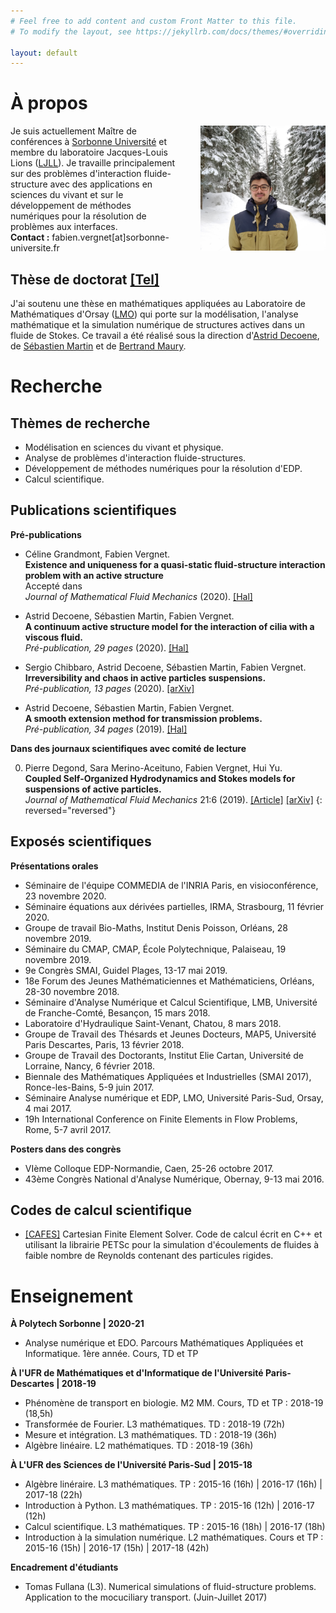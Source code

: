 ```yaml
---
# Feel free to add content and custom Front Matter to this file.
# To modify the layout, see https://jekyllrb.com/docs/themes/#overriding-theme-defaults

layout: default
---
```


# À propos

<div style="width: 100%; display: table;">
    <div style="display: table-row;">
        <div style="display: table-cell; vertical-align: middle;"> 
          Je suis actuellement Maître de conférences à <a href="https://www.sorbonne-universite.fr/">Sorbonne Université</a> et membre du laboratoire Jacques-Louis Lions (<a href="https://www.ljll.math.upmc.fr/">LJLL</a>). Je travaille principalement sur des problèmes d'interaction fluide-structure avec des applications en sciences du vivant et sur le développement de méthodes numériques pour la résolution de problèmes aux interfaces.
          <br>
          <b>Contact :</b>
          fabien.vergnet[at]sorbonne-universite.fr
        </div>
        <div style="width: 200px; display: table-cell; padding-left: 30px; min-width: 150px;"> <img src="assets/fabien.jpg"> </div>
    </div>
</div>

## Thèse de doctorat [[Tel]](https://tel.archives-ouvertes.fr/tel-02194265v1)
J'ai soutenu une thèse en mathématiques appliquées au Laboratoire de Mathématiques d'Orsay ([LMO](https://www.math.u-psud.fr)) qui porte sur la modélisation, l'analyse mathématique et la simulation numérique de structures actives dans un fluide de Stokes. Ce travail a été réalisé sous la direction d'[Astrid Decoene](http://www.math.u-psud.fr/~decoene/), de [Sébastien Martin](http://w3.mi.parisdescartes.fr/~smarti02/) et de [Bertrand Maury](http://www.math.u-psud.fr/~maury/).


# Recherche

## Thèmes de recherche

- Modélisation en sciences du vivant et physique.
- Analyse de problèmes d'interaction fluide-structures.
- Développement de méthodes numériques pour la résolution d'EDP.
- Calcul scientifique.

## Publications scientifiques

**Pré-publications**

* Céline Grandmont, Fabien Vergnet.  
**Existence and uniqueness for a quasi-static fluid-structure interaction problem with an active structure**  
Accepté dans  
*Journal of Mathematical Fluid Mechanics* (2020). [[Hal]](https://hal.archives-ouvertes.fr/hal-02493384v1) 

* Astrid Decoene, Sébastien Martin, Fabien Vergnet.  
**A continuum active structure model for the interaction of cilia with a viscous fluid.**  
*Pré-publication, 29 pages* (2020). [[Hal]](https://hal.archives-ouvertes.fr/hal-02493513v1)

* Sergio Chibbaro, Astrid Decoene, Sébastien Martin, Fabien Vergnet.  
**Irreversibility and chaos in active particles suspensions.**  
*Pré-publication, 13 pages* (2020). [[arXiv]](https://arxiv.org/abs/2005.10613)

* Astrid Decoene, Sébastien Martin, Fabien Vergnet.  
**A smooth extension method for transmission problems.**  
*Pré-publication, 34 pages* (2019). [[Hal]](https://hal.archives-ouvertes.fr/hal-02146271v2)


**Dans des journaux scientifiques avec comité de lecture**
 
0. Pierre Degond, Sara Merino-Aceituno, Fabien Vergnet, Hui Yu.  
**Coupled Self-Organized Hydrodynamics and Stokes models for suspensions of active particles.**  
*Journal of Mathematical Fluid Mechanics* 21:6 (2019). [[Article]](https://rdcu.be/bjyha) [[arXiv]](https://arxiv.org/pdf/1706.05666.pdf)
{: reversed="reversed"}

## Exposés scientifiques

**Présentations orales**

- Séminaire de l'équipe COMMEDIA de l'INRIA Paris, en visioconférence, 23 novembre 2020.
- Séminaire équations aux dérivées partielles, IRMA, Strasbourg, 11 février 2020.
- Groupe de travail Bio-Maths, Institut Denis Poisson, Orléans, 28 novembre 2019.
- Séminaire du CMAP, CMAP, École Polytechnique, Palaiseau, 19 novembre 2019.
- 9e Congrès SMAI, Guidel Plages, 13-17 mai 2019.
- 18e Forum des Jeunes Mathématiciennes et Mathématiciens, Orléans, 28-30 novembre 2018.
- Séminaire d'Analyse Numérique et Calcul Scientifique, LMB, Université de Franche-Comté, Besançon, 15 mars 2018.
- Laboratoire d'Hydraulique Saint-Venant, Chatou, 8 mars 2018.
- Groupe de Travail des Thésards et Jeunes Docteurs, MAP5, Université Paris Descartes, Paris, 13 février 2018.
- Groupe de Travail des Doctorants, Institut Elie Cartan, Université de Lorraine, Nancy, 6 février 2018.
- Biennale des Mathématiques Appliquées et Industrielles (SMAI 2017), Ronce-les-Bains, 5-9 juin 2017.
- Séminaire Analyse numérique et EDP, LMO, Université Paris-Sud, Orsay, 4 mai 2017.
- 19h International Conference on Finite Elements in Flow Problems, Rome, 5-7 avril 2017.

**Posters dans des congrès**

- VIème Colloque EDP-Normandie, Caen, 25-26 octobre 2017.
- 43ème Congrès National d'Analyse Numérique, Obernay, 9-13 mai 2016.

## Codes de calcul scientifique

- [[CAFES]](https://github.com/gouarin/cafes) Cartesian Finite Element Solver. Code de calcul écrit en C++ et utilisant la librairie PETSc pour la simulation d'écoulements de fluides à faible nombre de Reynolds contenant des particules rigides.

# Enseignement

**À Polytech Sorbonne \| 2020-21**
- Analyse numérique et EDO. Parcours Mathématiques Appliquées et Informatique. 1ère année. Cours, TD et TP

**À l'UFR de Mathématiques et d'Informatique de l'Université Paris-Descartes \| 2018-19**
- Phénomène de transport en biologie. M2 MM. Cours, TD et TP : 2018-19 (18,5h)
- Transformée de Fourier. L3 mathématiques. TD : 2018-19 (72h)
- Mesure et intégration. L3 mathématiques. TD : 2018-19 (36h)
- Algèbre linéaire. L2 mathématiques. TD : 2018-19 (36h)


**À L'UFR des Sciences de l'Université Paris-Sud | 2015-18**
- Algèbre linéraire. L3 mathématiques. TP : 2015-16 (16h) \| 2016-17 (16h) \| 2017-18 (22h)
- Introduction à Python. L3 mathématiques. TP : 2015-16 (12h) \| 2016-17 (12h)
- Calcul scientifique. L3 mathématiques. TP : 2015-16 (18h) \| 2016-17 (18h)
- Introduction à la simulation numérique. L2 mathématiques. Cours et TP : 2015-16 (15h) \| 2016-17 (15h) \| 2017-18 (42h)

**Encadrement d'étudiants**
- Tomas Fullana (L3). Numerical simulations of fluid-structure problems. Application to the mocuciliary transport. (Juin-Juillet 2017)

